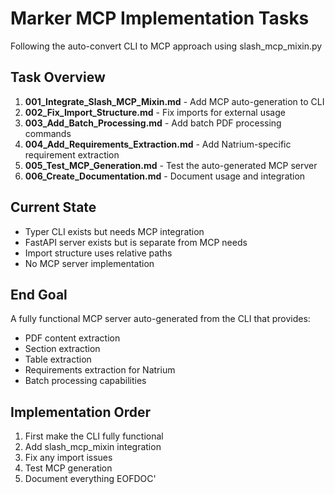 # Marker MCP Implementation Tasks

Following the auto-convert CLI to MCP approach using slash_mcp_mixin.py

## Task Overview

1. **001_Integrate_Slash_MCP_Mixin.md** - Add MCP auto-generation to CLI
2. **002_Fix_Import_Structure.md** - Fix imports for external usage
3. **003_Add_Batch_Processing.md** - Add batch PDF processing commands
4. **004_Add_Requirements_Extraction.md** - Add Natrium-specific requirement extraction
5. **005_Test_MCP_Generation.md** - Test the auto-generated MCP server
6. **006_Create_Documentation.md** - Document usage and integration

## Current State

- Typer CLI exists but needs MCP integration
- FastAPI server exists but is separate from MCP needs
- Import structure uses relative paths
- No MCP server implementation

## End Goal

A fully functional MCP server auto-generated from the CLI that provides:
- PDF content extraction
- Section extraction
- Table extraction
- Requirements extraction for Natrium
- Batch processing capabilities

## Implementation Order

1. First make the CLI fully functional
2. Add slash_mcp_mixin integration
3. Fix any import issues
4. Test MCP generation
5. Document everything
EOFDOC'